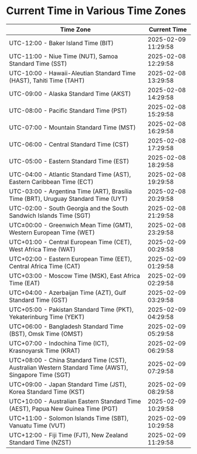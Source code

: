 # Current Time in Various Time Zones

| Time Zone | Current Time |
|-----------|--------------|
| UTC-12:00 - Baker Island Time (BIT) | 2025-02-09 11:29:58 |
| UTC-11:00 - Niue Time (NUT), Samoa Standard Time (SST) | 2025-02-08 12:29:58 |
| UTC-10:00 - Hawaii-Aleutian Standard Time (HAST), Tahiti Time (TAHT) | 2025-02-08 13:29:58 |
| UTC-09:00 - Alaska Standard Time (AKST) | 2025-02-08 14:29:58 |
| UTC-08:00 - Pacific Standard Time (PST) | 2025-02-08 15:29:58 |
| UTC-07:00 - Mountain Standard Time (MST) | 2025-02-08 16:29:58 |
| UTC-06:00 - Central Standard Time (CST) | 2025-02-08 17:29:58 |
| UTC-05:00 - Eastern Standard Time (EST) | 2025-02-08 18:29:58 |
| UTC-04:00 - Atlantic Standard Time (AST), Eastern Caribbean Time (ECT) | 2025-02-08 19:29:58 |
| UTC-03:00 - Argentina Time (ART), Brasília Time (BRT), Uruguay Standard Time (UYT) | 2025-02-08 20:29:58 |
| UTC-02:00 - South Georgia and the South Sandwich Islands Time (SGT) | 2025-02-08 21:29:58 |
| UTC±00:00 - Greenwich Mean Time (GMT), Western European Time (WET) | 2025-02-08 23:29:58 |
| UTC+01:00 - Central European Time (CET), West Africa Time (WAT) | 2025-02-09 00:29:58 |
| UTC+02:00 - Eastern European Time (EET), Central Africa Time (CAT) | 2025-02-09 01:29:58 |
| UTC+03:00 - Moscow Time (MSK), East Africa Time (EAT) | 2025-02-09 02:29:58 |
| UTC+04:00 - Azerbaijan Time (AZT), Gulf Standard Time (GST) | 2025-02-09 03:29:58 |
| UTC+05:00 - Pakistan Standard Time (PKT), Yekaterinburg Time (YEKT) | 2025-02-09 04:29:58 |
| UTC+06:00 - Bangladesh Standard Time (BST), Omsk Time (OMST) | 2025-02-09 05:29:58 |
| UTC+07:00 - Indochina Time (ICT), Krasnoyarsk Time (KRAT) | 2025-02-09 06:29:58 |
| UTC+08:00 - China Standard Time (CST), Australian Western Standard Time (AWST), Singapore Time (SGT) | 2025-02-09 07:29:58 |
| UTC+09:00 - Japan Standard Time (JST), Korea Standard Time (KST) | 2025-02-09 08:29:58 |
| UTC+10:00 - Australian Eastern Standard Time (AEST), Papua New Guinea Time (PGT) | 2025-02-09 10:29:58 |
| UTC+11:00 - Solomon Islands Time (SBT), Vanuatu Time (VUT) | 2025-02-09 10:29:58 |
| UTC+12:00 - Fiji Time (FJT), New Zealand Standard Time (NZST) | 2025-02-09 11:29:58 |
